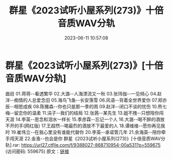 ﻿---
title: 群星《2023试听小屋系列(273)》十倍音质WAV分轨
date: 2023-06-11 10:57:08
categories: WAV车载音乐、镜像
tags: 华语中文
---
# 群星《2023试听小屋系列(273)》[十倍音质WAV分轨]

曲目
01.蒋蒋--看透繁华
02.大潞--人海漂流又一秋
03.张玮伽--一见倾心
04.赵洋--痴情的人总爱念旧
05.海鸟飞鱼--长安落雪
06.风语--背着全世界爱你
07.郑亦辰--相思成疾
08.陈雅森--你也只是那一季的雨
09.赵洋--闭口不谈的忧伤
10.熊七梅--留恋你的温柔
11.涓子--我们的结局
12.张茜--某先生
13.姐不拽--只想陪你闯天涯
14.李英--思念和泪水一样长
15.季彦霖--忘记一个人
16.大潞--喝不醉的酒放不开的手(网红版)
17.王超然--喝最烈的酒放不下最爱的人
18.谭维维--愿你再见我时
19.崔伟立--在我心里没有谁能代替你
20.李英--承诺管几年
21.余海英--陪你牵手闯天涯
22.金渔--也会是你
群星《2023试听小屋系列(273)》[十倍音质WAV分轨].rar: https://url27.ctfile.com/f/9388027-868710954-00a531?p=559675
(访问密码: 559675)
原文：[链接](https://blog.sina.com.cn/s/blog_1647c7e76010312ak.html)